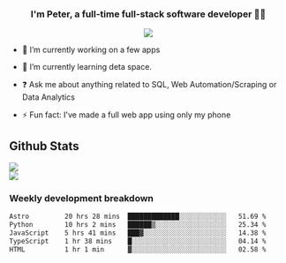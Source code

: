 
### <div align="center">I'm Peter, a full-time full-stack software developer 👨‍💻</div>  
<div align="center">
<a href="https://ko-fi.com/theofficialpeter" target="_blank" style="display: inline-block;">
                <img
                    src="https://img.shields.io/badge/Donate-Ko--fi-F16061.svg?style=flat-square&logo=ko-fi" 
                    align="center"
                />
            </a> 
</div>  

- 🔭 I’m currently working on a few apps  
  

- 🌱 I’m currently learning deta space.  
  

- ❓ Ask me about anything related to SQL, Web Automation/Scraping or Data Analytics  
  

- ⚡ Fun fact: I've made a full web app using only my phone  
  



## Github Stats  
![](https://github-readme-stats.vercel.app/api?username=TheOfficialPeter&theme=tokyonight&hide_border=true&include_all_commits=false&count_private=false)<br/>
![](https://github-readme-stats.vercel.app/api/top-langs/?username=TheOfficialPeter&theme=tokyonight&hide_border=true&include_all_commits=false&count_private=false&layout=compact)

<h3>Weekly development breakdown</h3>

<!--START_SECTION:waka-->

```txt
Astro         20 hrs 28 mins  █████████████░░░░░░░░░░░░   51.69 %
Python        10 hrs 2 mins   ██████▒░░░░░░░░░░░░░░░░░░   25.34 %
JavaScript    5 hrs 41 mins   ███▓░░░░░░░░░░░░░░░░░░░░░   14.38 %
TypeScript    1 hr 38 mins    █░░░░░░░░░░░░░░░░░░░░░░░░   04.14 %
HTML          1 hr 1 min      ▓░░░░░░░░░░░░░░░░░░░░░░░░   02.58 %
```

<!--END_SECTION:waka-->
